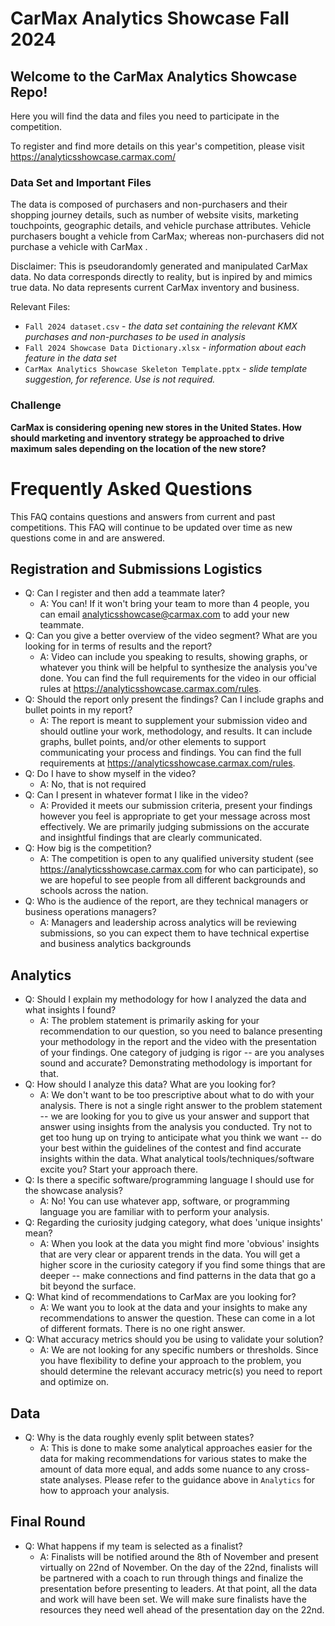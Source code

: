 # CarMax Analytics Showcase Fall 2024

## Welcome to the CarMax Analytics Showcase Repo!

Here you will find the data and files you need to participate in the competition.

To register and find more details on this year's competition, please visit <https://analyticsshowcase.carmax.com/>

### Data Set and Important Files
The data is composed of purchasers and non-purchasers and their shopping journey details, such as number of website visits, marketing touchpoints, geographic details, and vehicle purchase attributes. Vehicle purchasers bought a vehicle from CarMax; whereas non-purchasers did not purchase a vehicle with CarMax .

Disclaimer: This is pseudorandomly generated and manipulated CarMax data. No data corresponds directly to reality, but is inpired by and mimics true data. No data represents current CarMax inventory and business.

Relevant Files:
* `Fall 2024 dataset.csv` - *the data set containing the relevant KMX purchases and non-purchases to be used in analysis*
* `Fall 2024 Showcase Data Dictionary.xlsx` - *information about each feature in the data set*
* `CarMax Analytics Showcase Skeleton Template.pptx` - *slide template suggestion, for reference. Use is not required.*

### Challenge
**CarMax is considering opening new stores in the United States. How should marketing and inventory strategy be approached to drive maximum sales depending on the location of the new store?**

# Frequently Asked Questions

This FAQ contains questions and answers from current and past competitions.
This FAQ will continue to be updated over time as new questions come in and are answered.

## Registration and Submissions Logistics

* Q: Can I register and then add a teammate later?
    * A: You can! If it won't bring your team to more than 4 people, you can email analyticsshowcase@carmax.com to add your new teammate.
* Q: Can you give a better overview of the video segment? What are you looking for in terms of results and the report?
    * A: Video can include you speaking to results, showing graphs, or whatever you think will be helpful to synthesize the analysis you've done.
    You can find the full requirements for the video in our official rules at https://analyticsshowcase.carmax.com/rules.
* Q: Should the report only present the findings? Can I include graphs and bullet points in my report?
    * A: The report is meant to supplement your submission video and should outline your work, methodology, and results.
    It can include graphs, bullet points, and/or other elements to support communicating your process and findings.
    You can find the full requirements at https://analyticsshowcase.carmax.com/rules.
* Q: Do I have to show myself in the video?
    * A: No, that is not required
* Q: Can I present in whatever format I like in the video?
    * A: Provided it meets our submission criteria, present your findings however you feel is appropriate to get your message across most effectively.
    We are primarily judging submissions on the accurate and insightful findings that are clearly communicated.
* Q: How big is the competition?
    * A: The competition is open to any qualified university student (see https://analyticsshowcase.carmax.com for who can participate), so we are hopeful to see people from all different backgrounds and schools across the nation.
* Q: Who is the audience of the report, are they technical managers or business operations managers?
    * A: Managers and leadership across analytics will be reviewing submissions, so you can expect them to have technical expertise and business analytics backgrounds

## Analytics
* Q: Should I explain my methodology for how I analyzed the data and what insights I found?
    * A: The problem statement is primarily asking for your recommendation to our question, so you need to balance presenting your methodology in the report and the video with the presentation of your findings.
    One category of judging is rigor -- are you analyses sound and accurate? Demonstrating methodology is important for that.
* Q: How should I analyze this data? What are you looking for?
    * A: We don't want to be too prescriptive about what to do with your analysis.
    There is not a single right answer to the problem statement -- we are looking for you to give us your answer and support that answer using insights from the analysis you conducted.
    Try not to get too hung up on trying to anticipate what you think we want -- do your best within the guidelines of the contest and find accurate insights within the data.
    What analytical tools/techniques/software excite you?
    Start your approach there.
* Q: Is there a specific software/programming language I should use for the showcase analysis?
    * A: No! You can use whatever app, software, or programming language you are familiar with to perform your analysis.
* Q: Regarding the curiosity judging category, what does 'unique insights' mean?
    * A: When you look at the data you might find more 'obvious' insights that are very clear or apparent trends in the data.
    You will get a higher score in the curiosity category if you find some things that are deeper -- make connections and find patterns in the data that go a bit beyond the surface.
* Q: What kind of recommendations to CarMax are you looking for?
    * A: We want you to look at the data and your insights to make any recommendations to answer the question. These can come in a lot of different formats. There is no one right answer.
* Q: What accuracy metrics should you be using to validate your solution?
    * A: We are not looking for any specific numbers or thresholds.
    Since you have flexibility to define your approach to the problem, you should determine the relevant accuracy metric(s) you need to report and optimize on.

## Data
* Q: Why is the data roughly evenly split between states?
    * A: This is done to make some analytical approaches easier for the data for making recommendations for various states to make the amount of data more equal, and adds some nuance to any cross-state analyses.
    Please refer to the guidance above in `Analytics` for how to approach your analysis.

## Final Round
* Q: What happens if my team is selected as a finalist?
    * A: Finalists will be notified around the 8th of November and present virtually on 22nd of November.
    On the day of the 22nd, finalists will be partnered with a coach to run through things and finalize the presentation before presenting to leaders.
    At that point, all the data and work will have been set. We will make sure finalists have the resources they need well ahead of the presentation day on the 22nd.

